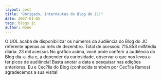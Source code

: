 ```yaml
---
layout: post
title: "Obrigado, internautas do Blog do JC!"
date: 2007-01-05
tags: blogs jc
author: None
---
```

O UOL acaba de disponibilizar os números da audiência do Blog do JC referente&nbsp;apenas ao mês de dezembro.
Total de acessos:&nbsp;715.858 milMédia diária: 23 mil acessos
No gráfico acima, você pode conferir a audiência do Blog dia-a-dia e, a depender da curiosidade, observar o que nos levou a ter&nbsp;picos de audiência! Basta anotar&nbsp;a data e pesquisar nas edições anteriores.
Eu e Cec?lia do Blog (conhecida também por Cec?lia Ramos) agradecemos a sua visita! 